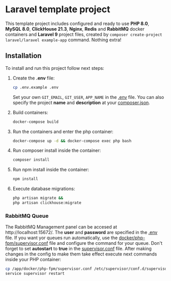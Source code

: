 # Laravel template project

This template project includes configured and ready to use **PHP 8.0**, **MySQL 8.0**, **ClickHouse 21.3**, **Nginx**, **Redis** and **RabbitMQ** docker containers and **Laravel 9**
project files, created by `composer create-project laravel/laravel example-app` command. Nothing extra!

## Installation

To install and run this project follow next steps:

1. Create the **.env** file:
    ``` sh
    cp .env.example .env
    ````
    Set your own `GIT_EMAIL`,  `GIT_USER`, `APP_NAME` in the [.env](.env) file. You can also specify the project **name** and **description** at your [composer.json](composer.json).

2. Build containers:
    ``` sh
    docker-compose build
    ```
3. Run the containers and enter the php container:
    ``` sh
    docker-compose up -d && docker-compose exec php bash
    ```
4. Run composer install inside the container:
   ``` sh
   composer install
   ```
5. Run npm install inside the container:
   ``` sh
   npm install
   ```
6. Execute database migrations:
   ``` sh
   php artisan migrate &&
   php artisan clickhouse:migrate
   ```

### RabbitMQ Queue

The RabbitMQ Management panel can be accesed at http://localhost:15672/.
The **user** and **password** are specified in the [.env](.env) file.
If you want yor queues run automatically, use the [docker/php-fpm/supervisor.conf](docker/php-fpm/supervisor.conf) file
and configure the command for your queue.
Don't forget to set **autostart** to **true** in the [supervisor.conf](docker/php-fpm/supervisor.conf) file.
After making changes in the config to make them take effect execute next commands inside your PHP container: 
``` sh 
cp /app/docker/php-fpm/supervisor.conf /etc/supervisor/conf.d/supervisor.conf &&
service supervisor restart
```
